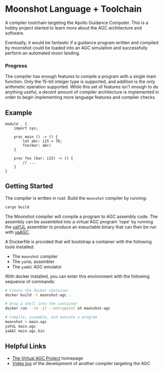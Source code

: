 # Moonshot Language + Toolchain

A compiler toolchain targeting the Apollo Guidance Computer. This is a hobby
project started to learn more about the AGC architecture and software.

Eventually, it would be fantastic if a guidance program written and compiled by moonshot
could be loaded into an AGC simulation and successfully perform an automated moon landing.

### Progress

The compiler has enough features to compile a program with a single main function. Only
the 15-bit integer type is supported, and addition is the only arithmetic operation
supported. While this set of features isn't enough to do anything useful, a decent amount
of compiler architecture is implemented in order to begin implementing more language features
and compiler checks.

## Example

```
module _ {
    import sys;

    proc main () -> () {
        let abc: i15 = 78;
        foo(bar: abc)
    }

    proc foo (bar: i15) -> () {
        // ...
    }
}
```

## Getting Started

The compiler is written in rust. Build the `moonshot` compiler by running:

```bash
cargo build
```

The Moonshot compiler  will compile a program to AGC assembly code. The assembly can be assembled
into a virtual AGC program 'rope' by running the [yaYUL](https://www.ibiblio.org/apollo/yaYUL.html)
assembler to produce an exeuctable binary that can then be run with
[yaAGC](https://www.ibiblio.org/apollo/yaAGC.html).

A Dockerfile is provided that will bootstrap a container with the following tools installed:
 * The `moonshot` compiler
 * The `yaYUL` assembler
 * The `yaAGC` AGC emulator

With docker installed, you can enter this environment with the following sequence of commands:

```bash
# Create the docker container
docker build -t moonshot-agc .

# Drop a shell into the container
docker run --rm -it --entrypoint sh moonshot-agc

# Compile, assemble, and execute a program
moonshot > main.agc
yaYUL main.agc
yaAGC main.agc.bin
```

## Helpful Links
 * [The Virtual AGC Project](https://www.ibiblio.org/apollo/index.html) homepage
 * [Video log](https://youtu.be/VHDkWppysQI) of the development of another compiler targeting
   the AGC

